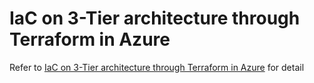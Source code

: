 # IaC on 3-Tier architecture through Terraform in Azure

Refer to [IaC on 3-Tier architecture through Terraform in Azure](https://marcotamwork.github.io/posts/tf_azure-3tier/) for detail

